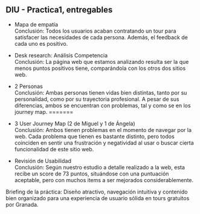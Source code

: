 ## DIU - Practica1, entregables



- Mapa de empatía\
Conclusión: Todos los usuarios acaban contratando un tour para satisfacer las necesidades de cada persona. Además, el feedback de cada uno es positivo.

- Desk research: Análisis Competencia\
Conclusión: La página web que estamos analizando resulta ser la que menos puntos positivos tiene, comparándola con los otros dos sitios web.

- 2 Personas\
Conclusión: Ambas personas tienen vidas bien distintas, tanto por su personalidad, como por su trayectoria profesional. A pesar de sus diferencias, ambos se encuentran con problemas, tal y como se en los journey map.
=======
- 3 User Journey Map  (2 de Miguel y 1 de Ángela)\
Conclusión: Ambos tienen problemas en el momento de navegar por la web. Cada problema que tienen es bastante distinto, pero todos coinciden en sentir una frustración y negatividad al usar o buscar cierta funcionalidad de este sitio web.

- Revisión de Usabilidad\
Conclusión: Según nuestro estudio a detalle realizado a la web, esta recibe un score de 73 puntos, situándose con una puntuación aceptable, pero con muchos items a ser mejorados considerablemente.

Briefing de la práctica: Diseño atractivo, navegación intuitiva y contenido bien organizado para una experiencia de usuario sólida en tours gratuitos por Granada.
